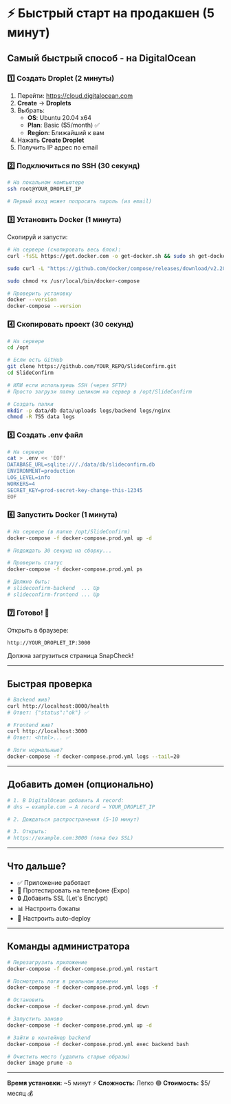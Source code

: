 # ⚡ Быстрый старт на продакшен (5 минут)

## Самый быстрый способ - на DigitalOcean

### 1️⃣ Создать Droplet (2 минуты)

1. Перейти: https://cloud.digitalocean.com
2. **Create** → **Droplets**
3. Выбрать:
   - **OS**: Ubuntu 20.04 x64
   - **Plan**: Basic ($5/month) ✅
   - **Region**: Ближайший к вам
4. Нажать **Create Droplet**
5. Получить IP адрес по email

### 2️⃣ Подключиться по SSH (30 секунд)

```bash
# На локальном компьютере
ssh root@YOUR_DROPLET_IP

# Первый вход может попросить пароль (из email)
```

### 3️⃣ Установить Docker (1 минута)

Скопируй и запусти:

```bash
# На сервере (скопировать весь блок):
curl -fsSL https://get.docker.com -o get-docker.sh && sudo sh get-docker.sh

sudo curl -L "https://github.com/docker/compose/releases/download/v2.20.2/docker-compose-$(uname -s)-$(uname -m)" -o /usr/local/bin/docker-compose

sudo chmod +x /usr/local/bin/docker-compose

# Проверить установку
docker --version
docker-compose --version
```

### 4️⃣ Скопировать проект (30 секунд)

```bash
# На сервере
cd /opt

# Если есть GitHub
git clone https://github.com/YOUR_REPO/SlideConfirm.git
cd SlideConfirm

# ИЛИ если используешь SSH (через SFTP)
# Просто загрузи папку целиком на сервер в /opt/SlideConfirm

# Создать папки
mkdir -p data/db data/uploads logs/backend logs/nginx
chmod -R 755 data logs
```

### 5️⃣ Создать .env файл

```bash
# На сервере
cat > .env << 'EOF'
DATABASE_URL=sqlite:///./data/db/slideconfirm.db
ENVIRONMENT=production
LOG_LEVEL=info
WORKERS=4
SECRET_KEY=prod-secret-key-change-this-12345
EOF
```

### 6️⃣ Запустить Docker (1 минута)

```bash
# На сервере (в папке /opt/SlideConfirm)
docker-compose -f docker-compose.prod.yml up -d

# Подождать 30 секунд на сборку...

# Проверить статус
docker-compose -f docker-compose.prod.yml ps

# Должно быть:
# slideconfirm-backend  ... Up
# slideconfirm-frontend ... Up
```

### 7️⃣ Готово! 🎉

Открыть в браузере:
```
http://YOUR_DROPLET_IP:3000
```

Должна загрузиться страница SnapCheck!

---

## Быстрая проверка

```bash
# Backend жив?
curl http://localhost:8000/health
# Ответ: {"status":"ok"} ✅

# Frontend жив?
curl http://localhost:3000
# Ответ: <html>... ✅

# Логи нормальные?
docker-compose -f docker-compose.prod.yml logs --tail=20
```

---

## Добавить домен (опционально)

```bash
# 1. В DigitalOcean добавить A record:
# dns → example.com → A record → YOUR_DROPLET_IP

# 2. Дождаться распространения (5-10 минут)

# 3. Открыть:
# https://example.com:3000 (пока без SSL)
```

---

## Что дальше?

- ✅ Приложение работает
- 📱 Протестировать на телефоне (Expo)
- 🔒 Добавить SSL (Let's Encrypt)
- 📊 Настроить бэкапы
- 🔄 Настроить auto-deploy

---

## Команды администратора

```bash
# Перезагрузить приложение
docker-compose -f docker-compose.prod.yml restart

# Посмотреть логи в реальном времени
docker-compose -f docker-compose.prod.yml logs -f

# Остановить
docker-compose -f docker-compose.prod.yml down

# Запустить заново
docker-compose -f docker-compose.prod.yml up -d

# Зайти в контейнер backend
docker-compose -f docker-compose.prod.yml exec backend bash

# Очистить место (удалить старые образы)
docker image prune -a
```

---

**Время установки:** ~5 минут ⚡
**Сложность:** Легко 🟢
**Стоимость:** $5/месяц 💰
